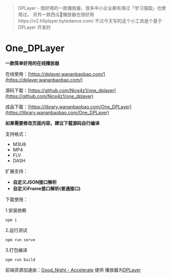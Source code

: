 > DPLayer - 很好用的一款播放器，很多中小企业都有用过「学习强国」也使用过。
> 另外一款西瓜🍉播放器也很好用https://v2.h5player.bytedance.com/ 不过今天写的这个小工具是个基于DPLayer 开发的



# One_DPLayer
 **一款简单好用的在线播放器**

在线使用：[https://dplayer.wananbaobao.com/](https://dplayer.wananbaobao.com/)

源码下载：[https://github.com/Nice4z1/one_dplayer](https://github.com/Nice4z1/one_dplayer)

成品下载：[https://library.wananbaobao.com/One_DPLayer](https://library.wananbaobao.com/One_DPLayer)

**如果需要修改页面内容，建议下载源码自行编译**

 支持格式：
 - M3U8
 - MP4
 - FLV
 - DASH

扩展支持：
 - **自定义JSON接口解析**
 - **自定义iFrame接口解析(普通接口)**


下载使用：

1.安装依赖
```
npm i
```
2.运行测试

```
npm run serve
```
3.打包编译

```
npm run build
```

前端资源加速由：[Good_Night - Accelerate](https://www.wananbaobao.com/) 提供
播放器为[DPLayer](https://dplayer.js.org/zh/)
